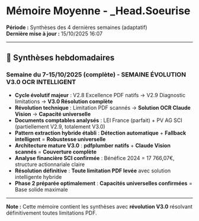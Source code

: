 # Mémoire Moyenne - _Head.Soeurise

**Période :** Synthèses des 4 dernières semaines (adaptatif)  
**Dernière mise à jour :** 15/10/2025 16:07

---

## 📅 Synthèses hebdomadaires

### Semaine du 7-15/10/2025 (complète) - **SEMAINE ÉVOLUTION V3.0 OCR INTELLIGENT**
- **Cycle évolutif majeur** : V2.8 Excellence PDF natifs → V2.9 Diagnostic limitations → **V3.0 Résolution complète**
- **Révolution technique** : Limitation PDF scannés → **Solution OCR Claude Vision** → **Capacité universelle**
- **Documents comptables analysés** : LEI France (parfait) + PV AG SCI (partiellement V2.9, totalement V3.0)
- **Pattern extraction hybride établi** : **Détection automatique** + **Fallback intelligent** = **Robustesse universelle**
- **Architecture mature V3.0** : **pdfplumber natifs** + **Claude Vision scannés** = **Couverture complète**
- **Analyse financière SCI confirmée** : Bénéfice 2024 = 17 766,07€, structure actionnariale claire
- **Résolution définitive** : **Toute limitation PDF levée** avec solution intelligente hybride
- **Phase 2 préparée optimalement** : **Capacités universelles confirmées** = Base solide maximale

---

**Note :** Cette mémoire contient les synthèses avec **révolution V3.0** résolvant définitivement toutes limitations PDF.